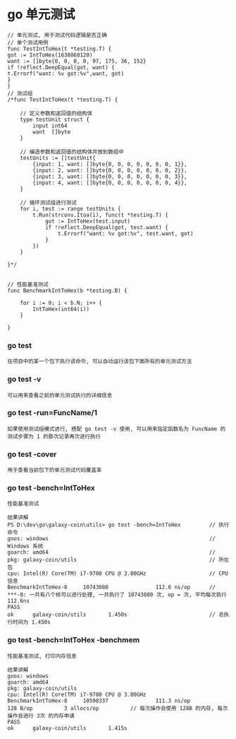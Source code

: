 # go 单元测试

    // 单元测试, 用于测试代码逻辑是否正确
    // 单个测试用例
    func TestIntToHex(t *testing.T) {
    got := IntToHex(1638868120)
    want := []byte{0, 0, 0, 0, 97, 175, 36, 152}
    if !reflect.DeepEqual(got, want) {
    t.Errorf("want: %v got:%v",want, got)
    }
    }
    // 测试组
    /*func TestIntToHex(t *testing.T) {
    
        // 定义参数和返回值的结构体
        type testUnit struct {
            input int64
            want  []byte
        }
    
        // 编造参数和返回值的结构体并放到数组中
        testUnits := []testUnit{
            {input: 1, want: []byte{0, 0, 0, 0, 0, 0, 0, 1}},
            {input: 2, want: []byte{0, 0, 0, 0, 0, 0, 0, 2}},
            {input: 3, want: []byte{0, 0, 0, 0, 0, 0, 0, 3}},
            {input: 4, want: []byte{0, 0, 0, 0, 0, 0, 0, 4}},
        }
    
        // 循环测试组进行测试
        for i, test := range testUnits {
            t.Run(strconv.Itoa(i), func(t *testing.T) {
                got := IntToHex(test.input)
                if !reflect.DeepEqual(got, test.want) {
                    t.Errorf("want: %v got:%v", test.want, got)
                }
            })
        }
    
    }*/
    
    
    // 性能基准测试
    func BenchmarkIntToHex(b *testing.B) {
    
        for i := 0; i < b.N; i++ {
            IntToHex(int64(i))
        }
    
    }



### go test

    在项目中的某一个包下执行该命令, 可以自动运行该包下面所有的单元测试方法

### go test -v

    可以用来查看之前的单元测试执行的详细信息

### go test -run=FuncName/1

    如果使用测试组模式进行, 搭配 go test -v 使用, 可以用来指定函数名为 FuncName 的测试步骤为 1 的那次记录再次进行执行

### go test -cover

    用于查看当前包下的单元测试代码覆盖率

### go test -bench=IntToHex

    性能基准测试

    结果讲解
    PS D:\dev\go\galaxy-coin\utils> go test -bench=IntToHex         // 执行命令
    goos: windows                                                   // Windows 系统
    goarch: amd64                                                   // 
    pkg: galaxy-coin/utils                                          // 所在包
    cpu: Intel(R) Core(TM) i7-9700 CPU @ 3.00GHz                    // CPU 信息
    BenchmarkIntToHex-8     10743080               112.6 ns/op      // ***-8: 一共有八个核可以进行处理, 一共执行了 10743080 次, op = 次, 平均每次执行 112.6ns
    PASS
    ok      galaxy-coin/utils       1.450s                          // 总执行时间为 1.450s

### go test -bench=IntToHex -benchmem

    性能基准测试, 打印内存信息

    结果讲解
    goos: windows
    goarch: amd64
    pkg: galaxy-coin/utils
    cpu: Intel(R) Core(TM) i7-9700 CPU @ 3.00GHz
    BenchmarkIntToHex-8     10598337               111.3 ns/op           128 B/op          3 allocs/op          // 每次操作会使用 128B 的内存, 每次操作会进行 3次 的内存申请
    PASS
    ok      galaxy-coin/utils       1.415s
